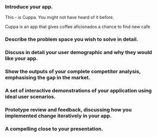 ### Introduce your app.
This - is Cuppa. You might not have heard of it before.

Cuppa is an app that gives coffee aficionados a chance to find new cafe 

### Describe the problem space you wish to solve in detail.


### Discuss in detail your user demographic and why they would like your app.


### Show the outputs of your complete competitor analysis, emphasising the gap in the market.


### A set of interactive demonstrations of your application using ideal user scenarios.


### Prototype review and feedback, discussing how you implemented change iteratively in your app.


### A compelling close to your presentation.

